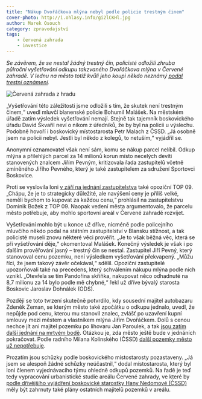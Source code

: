 ```yaml
---
title: "Nákup Dvořáčkova mlýna nebyl podle policie trestným činem"
cover-photo: http://i.ohlasy.info/gi2lCKHl.jpg
author: Marek Osouch
category: zpravodajství
tags:
    - červená zahrada
    - investice
---
```


*Se závěrem, že se nestal žádný trestný čin, policisté odložili zhruba půlroční vyšetřování odkupu takzvaného Dvořáčkova mlýna v Červené zahradě. V lednu na město totiž kvůli jeho koupi někdo neznámý [podal trestní oznámení](http://ohlasy.info/clanky/2016/01/cervenka-trestni-oznameni.html).*

<img src="http://i.ohlasy.info/gi2lCKH.jpg" alt="Červená zahrada z hradu" class="img-responsive img-popup" data-author="Tomáš Trumpeš">

„Vyšetřování této záležitosti jsme odložili s tím, že skutek není trestným činem,“ uvedl mluvčí blanenské policie Bohumil Malášek. Na městském úřadě zatím výsledek vyšetřování nemají. Stejně tak tajemník boskovického úřadu David Škvařil neví o nikom z úředníků, že by byl na policii u výslechu. Podobně hovoří i boskovický místostarosta Petr Malach z ČSSD. „Já osobně jsem na policii nebyl. Jestli byl někdo z kolegů, to netuším,“ vyjádřil se.

Anonymní oznamovatel však není sám, komu se nákup parcel nelíbil. Odkup mlýna a přilehlých parcel za 14 milionů korun místo necelých devíti stanovených znalcem Jiřím Pevným, kritizovala řada zastupitelů včetně zmíněného Jiřího Pevného, který je také zastupitelem za sdružení Sportovci Boskovice.

Proti se vyslovila loni [v září na jednání zastupitelstva](http://ohlasy.info/clanky/2015/09/zastupitelstvo.html) také opoziční TOP 09. „Chápu, že je to strategicky důležité, ale navýšení ceny je příliš velké, neměli bychom to kupovat za každou cenu,“ prohlásil na zastupitelstvu Dominik Božek z TOP 09. Naopak vedení města argumentovalo, že parcelu město potřebuje, aby mohlo sportovní areál v Červené zahradě rozvíjet.

Vyšetřování mohlo být u konce už dříve, nicméně podle policejního mluvčího někdo podal na státním zastupitelství v Blansku stížnost, a tak policisté museli znovu některé věci prověřit. „Je to však běžná věc, která se při vyšetřování děje,“ okomentoval Malášek. Konečný výsledek je však i po dalším prověřování jasný – trestný čin se nestal. Zastupitel Jiří Pevný, který stanovoval cenu pozemku, není výsledkem vyšetřování překvapený. „Můžu říci, že jsem takový závěr očekával,“ sdělil.
Opoziční zastupitelé upozorňovali také na precedens, který schválením nákupu mlýna podle nich vznikl. „Otevřela se tím Pandořina skříňka, nakupovat něco odhadnuté na 8,7 milionu za 14 bylo podle mě chybné,“ řekl už dříve bývalý starosta Boskovic Jaroslav Dohnálek (ODS). 

Později se toto tvrzení skutečně potvrdilo, kdy sousední majitel autobazaru Zdeněk Zeman, se kterým město také zpočátku o odkupu jednalo, uvedl, že nepůjde pod cenu, kterou mu stanovil znalec, zvlášť po uzavření kupní smlouvy mezi městem a vlastníkem mlýna Jiřím Dvořáčkem. Dolů s cenou nechce jít ani majitel pozemku po lihovaru Jan Paroulek, a tak [jsou zatím další jednání na mrtvém bodě](http://ohlasy.info/clanky/2015/11/cervenka-odkup.html). Otázkou je, zda město ještě bude v jednáních pokračovat. Podle radního Milana Kolínského (ČSSD) [další pozemky město už nepotřebuje](http://ohlasy.info/clanky/2016/03/rozhovor-kolinsky.html).

Prozatím jsou schůzky podle boskovického místostarosty pozastaveny. „Já jsem se alespoň žádné schůzky neúčastnil,“ dodal místostarosta, který byl loni členem vyjednávacího týmu ohledně odkupů pozemků. Na řadě je teď tedy vypracování urbanistické studie areálu Červené zahrady, ve které by [podle dřívějšího vyjádření boskovické starostky Hany Nedomové (ČSSD)](http://ohlasy.info/clanky/2015/11/varianty-haly.html) měly být zahrnuty také plány ostatních majitelů pozemků v areálu. 
